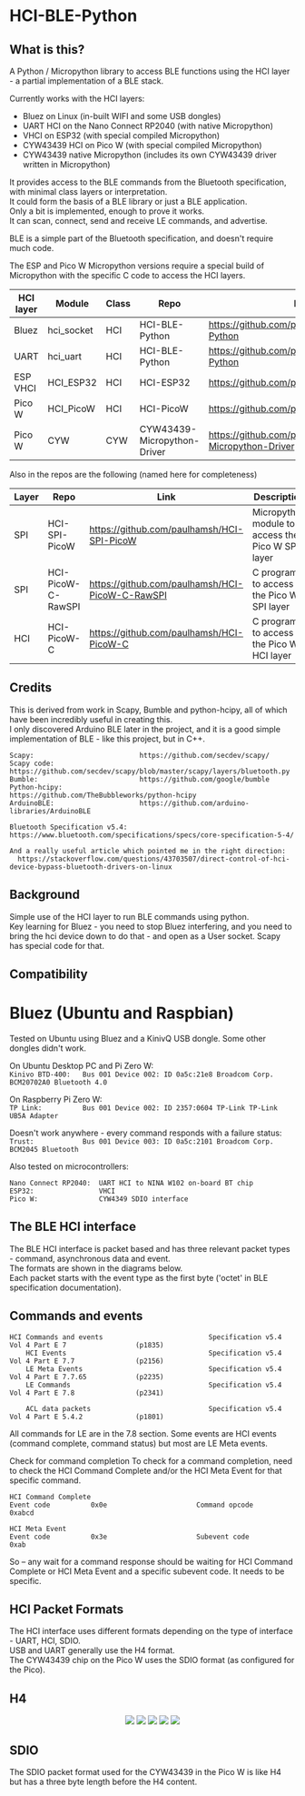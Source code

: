 # HCI-BLE-Python

## What is this? 

A Python / Micropython library to access BLE functions using the HCI layer - a partial implementation of a BLE stack.   
   
Currently works with the HCI layers:
- Bluez on Linux (in-built WIFI and some USB dongles)   
- UART HCI on the Nano Connect RP2040 (with native Micropython)
- VHCI on ESP32 (with special compiled Micropython)   
- CYW43439 HCI on Pico W (with special compiled Micropython)
- CYW43439 native Micropython (includes its own CYW43439 driver written in Micropython)      

It provides access to the BLE commands from the Bluetooth specification, with minimal class layers or interpretation.  
It could form the basis of a BLE library or just a BLE application.   
Only a bit is implemented, enough to prove it works.  
It can scan, connect, send and receive LE commands, and advertise.   

BLE is a simple part of the Bluetooth specification, and doesn't require much code.   

The ESP and Pico W Micropython versions require a special build of Micropython with the specific C code to access the HCI layers.   

 HCI layer | Module     | Class        | Repo                        | Link
-----------|------------|--------------|-----------------------------|---------------------------------------------------------
 Bluez     | hci_socket | HCI          | HCI-BLE-Python              | https://github.com/paulhamsh/HCI-BLE-Python
 UART      | hci_uart   | HCI          | HCI-BLE-Python              | https://github.com/paulhamsh/HCI-BLE-Python
 ESP VHCI  | HCI_ESP32  | HCI          | HCI-ESP32                   | https://github.com/paulhamsh/HCI-ESP32
 Pico W    | HCI_PicoW  | HCI          | HCI-PicoW                   | https://github.com/paulhamsh/HCI-PicoW
 Pico W    | CYW        | CYW          | CYW43439-Micropython-Driver | https://github.com/paulhamsh/CYW43439-Micropython-Driver     

Also in the repos are the following (named here for completeness)    
  
 Layer     | Repo                        | Link                                                     | Description
-----------|-----------------------------|----------------------------------------------------------|--------------------------------------------------
 SPI       | HCI-SPI-PicoW               | https://github.com/paulhamsh/HCI-SPI-PicoW               | Micropython module to access the Pico W SPI layer
 SPI       | HCI-PicoW-C-RawSPI          | https://github.com/paulhamsh/HCI-PicoW-C-RawSPI          | C program to access the Pico W SPI layer
 HCI       | HCI-PicoW-C                 | https://github.com/paulhamsh/HCI-PicoW-C                 | C program to access the Pico W HCI layer 
 </span>


## Credits

This is derived from work in Scapy, Bumble and python-hcipy, all of which have been incredibly useful in creating this.   
I only discovered Arduino BLE later in the project, and it is a good simple implementation of BLE - like this project, but in C++.   

```
Scapy:                          https://github.com/secdev/scapy/
Scapy code:                     https://github.com/secdev/scapy/blob/master/scapy/layers/bluetooth.py
Bumble:                         https://github.com/google/bumble
Python-hcipy:                   https://github.com/TheBubbleworks/python-hcipy
ArduinoBLE:                     https://github.com/arduino-libraries/ArduinoBLE   

Bluetooth Specification v5.4:   https://www.bluetooth.com/specifications/specs/core-specification-5-4/

And a really useful article which pointed me in the right direction: 
  https://stackoverflow.com/questions/43703507/direct-control-of-hci-device-bypass-bluetooth-drivers-on-linux
```

## Background

Simple use of the HCI layer to run BLE commands using python.      
Key learning for Bluez - you need to stop Bluez interfering, and you need to bring the hci device down to do that - and open as a User socket.   Scapy has special code for that.


## Compatibility  

# Bluez (Ubuntu and Raspbian)

Tested on Ubuntu using Bluez and a KinivQ USB dongle. Some other dongles didn't work.    

On Ubuntu Desktop PC and Pi Zero W:    
```Kinivo BTD-400:   Bus 001 Device 002: ID 0a5c:21e8 Broadcom Corp. BCM20702A0 Bluetooth 4.0 ```  

On Raspberry Pi Zero W:   
```TP Link:          Bus 001 Device 002: ID 2357:0604 TP-Link TP-Link UB5A Adapter ```  

Doesn't work anywhere - every command responds with a failure status:    
```Trust:            Bus 001 Device 003: ID 0a5c:2101 Broadcom Corp. BCM2045 Bluetooth```

Also tested on microcontrollers:

```
Nano Connect RP2040:  UART HCI to NINA W102 on-board BT chip
ESP32:                VHCI
Pico W:               CYW4349 SDIO interface
```   
  
## The BLE HCI interface

The BLE HCI interface is packet based and has three relevant packet types - command, asynchronous data and event.   
The formats are shown in the diagrams below.   
Each packet starts with the event type as the first byte ('octet' in BLE specification documentation).   


## Commands and events
```
HCI Commands and events                          Specification v5.4  Vol 4 Part E 7                 (p1835)
    HCI Events                                   Specification v5.4  Vol 4 Part E 7.7               (p2156)
    LE Meta Events                               Specification v5.4  Vol 4 Part E 7.7.65            (p2235)
    LE Commands                                  Specification v5.4  Vol 4 Part E 7.8               (p2341)

    ACL data packets                             Specification v5.4  Vol 4 Part E 5.4.2             (p1801)
```
All commands for LE are in the 7.8 section.
Some events are HCI events (command complete, command status) but most are LE Meta events.

Check for command completion
To check for a command completion, need to check the HCI Command Complete and/or the HCI Meta Event for that specific command.

```
HCI Command Complete
Event code          0x0e                      Command opcode           0xabcd

HCI Meta Event                 
Event code          0x3e                      Subevent code            0xab
```
So – any wait for a command response should be waiting for HCI Command Complete or HCI Meta Event and a specific subevent code. It needs to be specific.

## HCI Packet Formats

The HCI interface uses different formats depending on the type of interface - UART, HCI, SDIO.   
USB and UART generally use the H4 format.   
The CYW43439 chip on the Pico W uses the SDIO format (as configured for the Pico).   

## H4

<p align="center">
  <img src="https://github.com/paulhamsh/HCI-BLE-Python/blob/main/pictures/HCI Packet Types.jpg" >
  <img src="https://github.com/paulhamsh/HCI-BLE-Python/blob/main/pictures/HCI Command Packet.jpg">
  <img src="https://github.com/paulhamsh/HCI-BLE-Python/blob/main/pictures/HCI Command Opcode.jpg">
  <img src="https://github.com/paulhamsh/HCI-BLE-Python/blob/main/pictures/HCI ACL Packet.jpg">
  <img src="https://github.com/paulhamsh/HCI-BLE-Python/blob/main/pictures/HCI Event Packet.jpg">
</p>

## SDIO   

The SDIO packet format used for the CYW43439 in the Pico W is like H4 but has a three byte length before the H4 content.   

